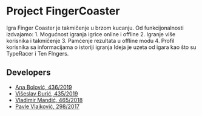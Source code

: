 # Project FingerCoaster

Igra Finger Coaster je takmičenje u brzom kucanju. 
Od funkcijonalnosti izdvajamo:
     1. Mogućnost igranja igrice online i offline
     2. Igranje više korisnika i takmičenje
     3. Pamćenje rezultata u offline modu
     4. Profil korisnika sa informacijama o istoriji igranja
Ideja je uzeta od igara kao što su TypeRacer i Ten FIngers.

## Developers

- [Ana Bolović, 436/2019](https://gitlab.com/anabolovic)
- [Višeslav Đurić, 435/2019](https://gitlab.com/viseslavdj)
- [Vladimir Mandić, 465/2018](https://gitlab.com/VladimirMandic10)
- [Pavle Vlajković, 298/2017](https://gitlab.com/PavleVl)
